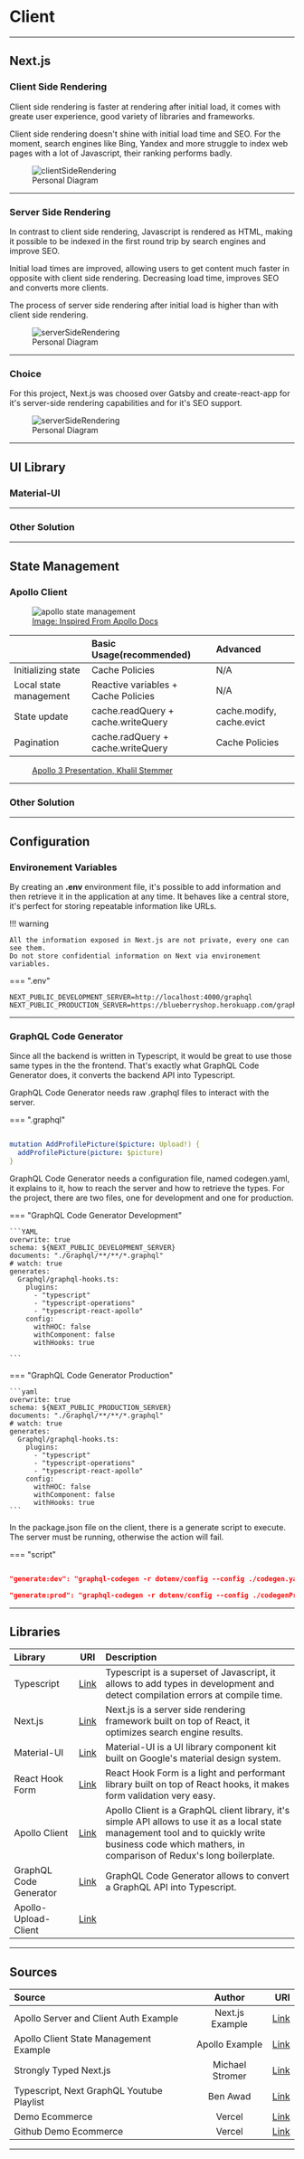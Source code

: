 # Client

<hr/>

## Next.js

### Client Side Rendering

Client side rendering is faster at rendering after initial load, it comes with greate user experience, good variety of libraries and frameworks.

Client side rendering doesn't shine with initial load time and SEO. For the moment, search engines like Bing, Yandex and more struggle to index web pages with a lot of Javascript, their ranking performs badly.

<figure>
  <img src="../images/ClientSideRendering.png" alt="clientSideRendering"/>
  <figcaption>Personal Diagram</figcaption>
</figure>

<hr/>

### Server Side Rendering

In contrast to client side rendering, Javascript is rendered as HTML, making it possible to be indexed in the first round trip by search engines and improve SEO.

Initial load times are improved, allowing users to get content much faster in opposite with client side rendering. Decreasing load time, improves SEO and converts more clients.

The process of server side rendering after initial load is higher than with client side rendering.

<figure>
  <img src="../images/ServerSideRendering.png" alt="serverSideRendering"/>
  <figcaption>Personal Diagram</figcaption>
</figure>

<hr/>

### Choice

For this project, Next.js was choosed over Gatsby and create-react-app for it's server-side rendering capabilities and for it's SEO support.

<figure>
  <img src="../images/ProjectChoice.png" alt="serverSideRendering"/>
  <figcaption>Personal Diagram</figcaption>
</figure>

<hr/>

## UI Library

### Material-UI

<hr/>

### Other Solution

<hr/>

## State Management

### Apollo Client

<figure>
  <img src="../images/stateManagement.png" alt="apollo state management"/>
  <a href="https://www.apollographql.com/docs/react/local-state/local-state-management/">
  <figcaption>Image: Inspired From Apollo Docs</figcaption>
  </a>
</figure>

|                        | Basic Usage(recommended)            | Advanced                  |
| :--------------------- | :---------------------------------- | :------------------------ |
| Initializing state     | Cache Policies                      | N/A                       |
| Local state management | Reactive variables + Cache Policies | N/A                       |
| State update           | cache.readQuery + cache.writeQuery  | cache.modify, cache.evict |
| Pagination             | cache.radQuery + cache.writeQuery   | Cache Policies            |

<figure>
  <a href="https://youtu.be/xASrlg9rmR4?t=1176">
  <figcaption>Apollo 3 Presentation, Khalil Stemmer</figcaption>
  </a>
</figure>

<hr/>

### Other Solution

<hr/>

## Configuration

### Environement Variables

By creating an <b>.env</b> environment file, it's possible to add information and then retrieve it in the application at any time.
It behaves like a central store, it's perfect for storing repeatable information like URLs.

!!! warning

    All the information exposed in Next.js are not private, every one can see them.
    Do not store confidential information on Next via environement variables.

=== ".env"

```
NEXT_PUBLIC_DEVELOPMENT_SERVER=http://localhost:4000/graphql
NEXT_PUBLIC_PRODUCTION_SERVER=https://blueberryshop.herokuapp.com/graphql
```

<hr/>

### GraphQL Code Generator

Since all the backend is written in Typescript, it would be great to use those same types in the the frontend. That's exactly what GraphQL Code Generator does, it converts the backend API into Typescript.

GraphQL Code Generator needs raw .graphql files to interact with the server.

=== ".graphql"

```YAML

mutation AddProfilePicture($picture: Upload!) {
  addProfilePicture(picture: $picture)
}
```

GraphQL Code Generator needs a configuration file, named codegen.yaml, it explains to it, how to reach the server and how to retrieve the types. For the project, there are two files, one for development and one for production.

=== "GraphQL Code Generator Development"

    ```YAML
    overwrite: true
    schema: ${NEXT_PUBLIC_DEVELOPMENT_SERVER}
    documents: "./Graphql/**/**/*.graphql"
    # watch: true
    generates:
      Graphql/graphql-hooks.ts:
        plugins:
          - "typescript"
          - "typescript-operations"
          - "typescript-react-apollo"
        config:
          withHOC: false
          withComponent: false
          withHooks: true

    ```

=== "GraphQL Code Generator Production"

    ```yaml
    overwrite: true
    schema: ${NEXT_PUBLIC_PRODUCTION_SERVER}
    documents: "./Graphql/**/**/*.graphql"
    # watch: true
    generates:
      Graphql/graphql-hooks.ts:
        plugins:
          - "typescript"
          - "typescript-operations"
          - "typescript-react-apollo"
        config:
          withHOC: false
          withComponent: false
          withHooks: true
    ```

In the package.json file on the client, there is a generate script to execute. The server must be running, otherwise the action will fail.

=== "script"

```json

"generate:dev": "graphql-codegen -r dotenv/config --config ./codegen.yaml",

"generate:prod": "graphql-codegen -r dotenv/config --config ./codegenProd.yaml",

```

<hr/>

## Libraries

| Library                |                             URI                             | Description                                                                                                                                                                                               |
| :--------------------- | :---------------------------------------------------------: | :-------------------------------------------------------------------------------------------------------------------------------------------------------------------------------------------------------- |
| Typescript             |          [Link](https://www.typescriptlang.org//)           | Typescript is a superset of Javascript, it allows to add types in development and detect compilation errors at compile time.                                                                              |
| Next.js                |                 [Link](https://nextjs.org/)                 | Next.js is a server side rendering framework built on top of React, it optimizes search engine results.                                                                                                   |
| Material-UI            |              [Link](https://material-ui.com/)               | Material-UI is a UI library component kit built on Google's material design system.                                                                                                                       |
| React Hook Form        |            [Link](https://react-hook-form.com/)             | React Hook Form is a light and performant library built on top of React hooks, it makes form validation very easy.                                                                                        |
| Apollo Client          |      [Link](https://www.apollographql.com/docs/react/)      | Apollo Client is a GraphQL client library, it's simple API allows to use it as a local state management tool and to quickly write business code which mathers, in comparison of Redux's long boilerplate. |
| GraphQL Code Generator |         [Link](https://graphql-code-generator.com/)         | GraphQL Code Generator allows to convert a GraphQL API into Typescript.                                                                                                                                   |
| Apollo-Upload-Client   | [Link](https://github.com/jaydenseric/apollo-upload-client) |                                                                                                                                                                                                           |

<hr/>

## Sources

| Source                                    |     Author      |                                                                                                     URI |
| :---------------------------------------- | :-------------: | ------------------------------------------------------------------------------------------------------: |
| Apollo Server and Client Auth Example     | Next.js Example | [Link](https://github.com/vercel/next.js/tree/master/examples/api-routes-apollo-server-and-client-auth) |
| Apollo Client State Management Example    | Apollo Example  |                                 [Link](https://github.com/apollographql/ac3-state-management-examplesx) |
| Strongly Typed Next.js                    | Michael Stromer |                            [Link](https://michaelstromer.nyc/books/strongly-typed-next-js/introduction) |
| Typescript, Next GraphQL Youtube Playlist |    Ben Awad     |                                                                    [Link](https://youtu.be/kfmh2mMf3fs) |
| Demo Ecommerce                            |     Vercel      |                                                                      [Link](https://demo.vercel.store/) |
| Github Demo Ecommerce                     |     Vercel      |                                                              [Link](https://github.com/vercel/commerce) |

<hr/>

